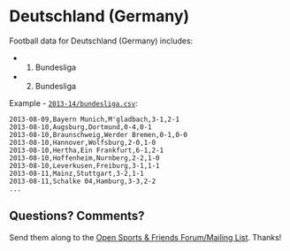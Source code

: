 # Deutschland (Germany)

Football data for Deutschland (Germany) includes:

- 1. Bundesliga
- 2. Bundesliga


Example - [`2013-14/bundesliga.csv`](2013-14/bundesliga.csv):

~~~
2013-08-09,Bayern Munich,M'gladbach,3-1,2-1
2013-08-10,Augsburg,Dortmund,0-4,0-1
2013-08-10,Braunschweig,Werder Bremen,0-1,0-0
2013-08-10,Hannover,Wolfsburg,2-0,1-0
2013-08-10,Hertha,Ein Frankfurt,6-1,2-1
2013-08-10,Hoffenheim,Nurnberg,2-2,1-0
2013-08-10,Leverkusen,Freiburg,3-1,1-1
2013-08-11,Mainz,Stuttgart,3-2,1-1
2013-08-11,Schalke 04,Hamburg,3-3,2-2
...
~~~


## Questions? Comments?

Send them along to the
[Open Sports & Friends Forum/Mailing List](http://groups.google.com/group/opensport).
Thanks!

